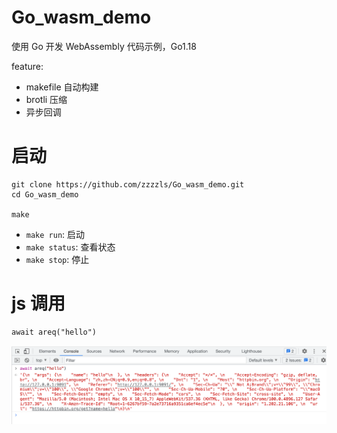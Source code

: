 # Go_wasm_demo
使用 Go 开发 WebAssembly 代码示例，Go1.18



feature:

- makefile 自动构建
- brotli 压缩
- 异步回调



# 启动

```
git clone https://github.com/zzzzls/Go_wasm_demo.git
cd Go_wasm_demo

make
```


- `make run`: 启动
- `make status`: 查看状态
- `make stop`: 停止



# js 调用

```
await areq("hello")
```



![image-20220426174613666](README.assets/image-20220426174613666.png)

